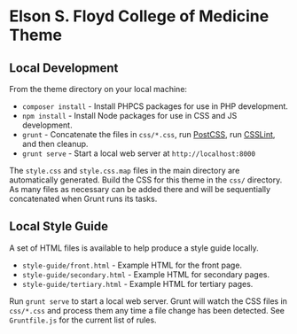 # Elson S. Floyd College of Medicine Theme

## Local Development

From the theme directory on your local machine:

* `composer install` - Install PHPCS packages for use in PHP development.
* `npm install` - Install Node packages for use in CSS and JS development.
* `grunt` - Concatenate the files in `css/*.css`, run [PostCSS](https://github.com/nDmitry/grunt-postcss), run [CSSLint](https://github.com/CSSLint/csslint), and then cleanup.
* `grunt serve` - Start a local web server at `http://localhost:8000`

The `style.css` and `style.css.map` files in the main directory are automatically generated. Build the CSS for this theme in the `css/` directory. As many files as necessary can be added there and will be sequentially concatenated when Grunt runs its tasks.

## Local Style Guide

A set of HTML files is available to help produce a style guide locally.

* `style-guide/front.html` - Example HTML for the front page.
* `style-guide/secondary.html` - Example HTML for secondary pages.
* `style-guide/tertiary.html` - Example HTML for tertiary pages.

Run `grunt serve` to start a local web server. Grunt will watch the CSS files in `css/*.css` and process them any time a file change has been detected. See `Gruntfile.js` for the current list of rules.
